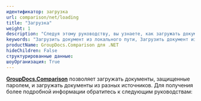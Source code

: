 ```yaml
---
идентификатор: загрузка
url: comparison/net/loading
title: "Загрузка"
weight: 1
description: "Следуя этому руководству, вы узнаете, как загружать документы PDF, Word, Excel, PowerPoint по локальному пути к файлу, потоку или стороннему хранилищу для дальнейшей обработки с помощью GroupDocs.Comparison для .NET API."
keywords: "Загрузить документ из локального пути, Загрузить документ из потока"
productName: GroupDocs.Comparison для .NET
hideChildren: False
структурированные данные:
шоуОрганизация: True
---
```

**[GroupDocs.Comparison](https://products.groupdocs.com/comparison/net)** позволяет загружать документы, защищенные паролем, и загружать документы из разных источников. Для получения более подробной информации обратитесь к следующим руководствам:

